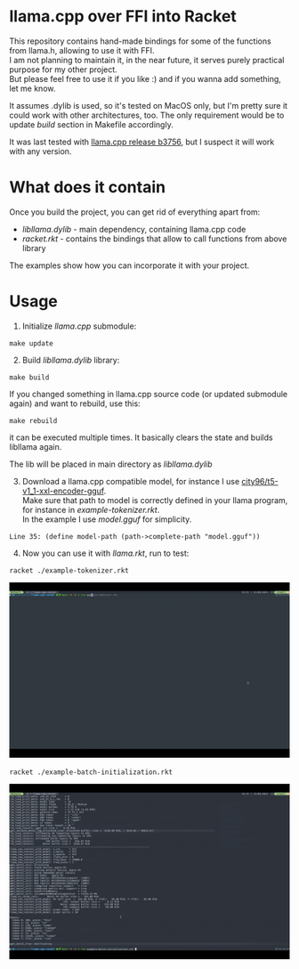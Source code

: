 # llama.cpp over FFI into Racket

This repository contains hand-made bindings for some of the functions from llama.h, allowing to use it with FFI.  
I am not planning to maintain it, in the near future, it serves purely practical purpose for my other project.  
But please feel free to use it if you like :) and if you wanna add something, let me know.  
  
It assumes .dylib is used, so it's tested on MacOS only, but I'm pretty sure it could work with other architectures, too. 
The only requirement would be to update *build* section in Makefile accordingly.  


It was last tested with [llama.cpp release b3756](https://github.com/ggerganov/llama.cpp/releases/tag/b3756),
but I suspect it will work with any version.  


# What does it contain

Once you build the project, you can get rid of everything apart from:  
- *libllama.dylib* - main dependency, containing llama.cpp code  
- *racket.rkt* - contains the bindings that allow to call functions from above library  

The examples show how you can incorporate it with your project.  


# Usage

1. Initialize *llama.cpp* submodule:  

```
make update
```

2. Build *libllama.dylib* library:  

```
make build
```

If you changed something in llama.cpp source code (or updated submodule again) and want to rebuild, use this:  

```
make rebuild
```

it can be executed multiple times. It basically clears the state and builds libllama again.  
  
  
The lib will be placed in main directory as *libllama.dylib*  

3. Download a llama.cpp compatible model, for instance I use [city96/t5-v1_1-xxl-encoder-gguf](https://huggingface.co/city96/t5-v1_1-xxl-encoder-gguf).  
Make sure that path to model is correctly defined in your llama program, for instance in *example-tokenizer.rkt*.  
In the example I use *model.gguf* for simplicity.  

```
Line 35: (define model-path (path->complete-path "model.gguf"))
```

4. Now you can use it with *llama.rkt*, run to test:

```
racket ./example-tokenizer.rkt
```

![tokenizer](./example-tokenizer.gif)

```
racket ./example-batch-initialization.rkt
```

![batch initialization](./example-batch-initialization.gif)


